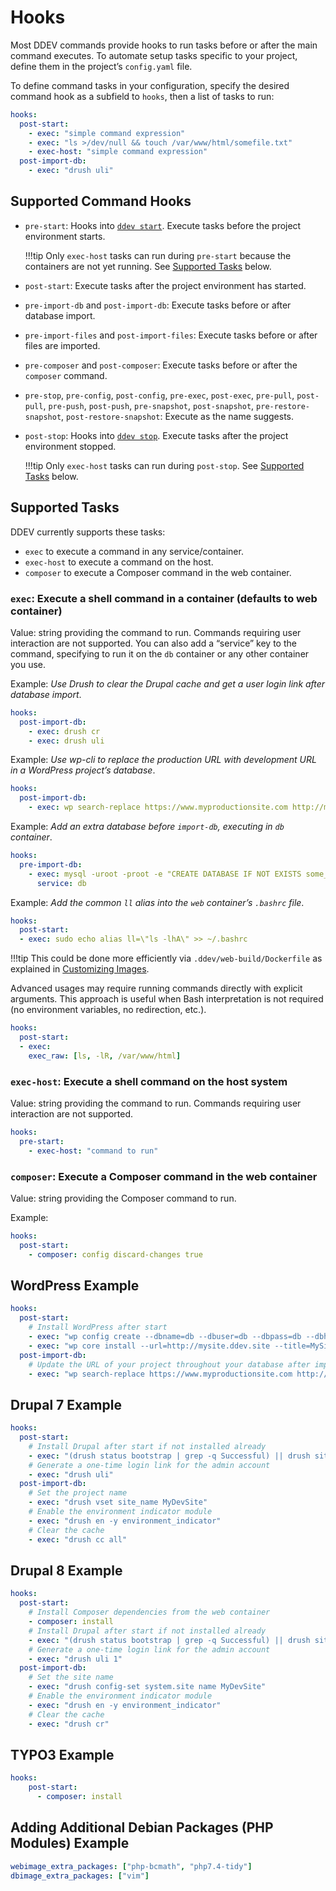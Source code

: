 # Hooks

Most DDEV commands provide hooks to run tasks before or after the main command executes. To automate setup tasks specific to your project, define them in the project’s `config.yaml` file.

To define command tasks in your configuration, specify the desired command hook as a subfield to `hooks`, then a list of tasks to run:

```yaml
hooks:
  post-start:
    - exec: "simple command expression"
    - exec: "ls >/dev/null && touch /var/www/html/somefile.txt"
    - exec-host: "simple command expression"
  post-import-db:
    - exec: "drush uli"
```

## Supported Command Hooks

* `pre-start`: Hooks into [`ddev start`](../usage/commands.md#start). Execute tasks before the project environment starts.

    !!!tip
        Only `exec-host` tasks can run during `pre-start` because the containers are not yet running. See [Supported Tasks](#supported-tasks) below.

* `post-start`: Execute tasks after the project environment has started.
* `pre-import-db` and `post-import-db`: Execute tasks before or after database import.
* `pre-import-files` and `post-import-files`: Execute tasks before or after files are imported.
* `pre-composer` and `post-composer`: Execute tasks before or after the `composer` command.
* `pre-stop`, `pre-config`, `post-config`, `pre-exec`, `post-exec`, `pre-pull`, `post-pull`, `pre-push`, `post-push`, `pre-snapshot`, `post-snapshot`, `pre-restore-snapshot`, `post-restore-snapshot`: Execute as the name suggests.
* `post-stop`: Hooks into [`ddev stop`](../usage/commands.md#stop). Execute tasks after the project environment stopped.

    !!!tip
        Only `exec-host` tasks can run during `post-stop`. See [Supported Tasks](#supported-tasks) below.

## Supported Tasks

DDEV currently supports these tasks:

* `exec` to execute a command in any service/container.
* `exec-host` to execute a command on the host.
* `composer` to execute a Composer command in the web container.

### `exec`: Execute a shell command in a container (defaults to web container)

Value: string providing the command to run. Commands requiring user interaction are not supported. You can also add a “service” key to the command, specifying to run it on the `db` container or any other container you use.

Example: _Use Drush to clear the Drupal cache and get a user login link after database import_.

```yaml
hooks:
  post-import-db:
    - exec: drush cr
    - exec: drush uli
```

Example: _Use wp-cli to replace the production URL with development URL in a WordPress project’s database_.

```yaml
hooks:
  post-import-db:
    - exec: wp search-replace https://www.myproductionsite.com http://mydevsite.ddev.site
```

Example: _Add an extra database before `import-db`, executing in `db` container_.

```yaml
hooks:
  pre-import-db:
    - exec: mysql -uroot -proot -e "CREATE DATABASE IF NOT EXISTS some_new_database;"
      service: db

```

Example: _Add the common `ll` alias into the `web` container’s `.bashrc` file_.

```yaml
hooks:
  post-start:
  - exec: sudo echo alias ll=\"ls -lhA\" >> ~/.bashrc
```

!!!tip
    This could be done more efficiently via `.ddev/web-build/Dockerfile` as explained in [Customizing Images](../extend/customizing-images.md).

Advanced usages may require running commands directly with explicit arguments. This approach is useful when Bash interpretation is not required (no environment variables, no redirection, etc.).

```yaml
hooks:
  post-start:
  - exec:
    exec_raw: [ls, -lR, /var/www/html]
```

### `exec-host`: Execute a shell command on the host system

Value: string providing the command to run. Commands requiring user interaction are not supported.

```yaml
hooks:
  pre-start:
    - exec-host: "command to run"
```

### `composer`: Execute a Composer command in the web container

Value: string providing the Composer command to run.

Example:

```yaml
hooks:
  post-start:
    - composer: config discard-changes true
```

## WordPress Example

```yaml
hooks:
  post-start:
    # Install WordPress after start
    - exec: "wp config create --dbname=db --dbuser=db --dbpass=db --dbhost=db"
    - exec: "wp core install --url=http://mysite.ddev.site --title=MySite --admin_user=admin --admin_email=admin@mail.test"
  post-import-db:
    # Update the URL of your project throughout your database after import
    - exec: "wp search-replace https://www.myproductionsite.com http://mydevsite.ddev.site"
```

## Drupal 7 Example

```yaml
hooks:
  post-start:
    # Install Drupal after start if not installed already
    - exec: "(drush status bootstrap | grep -q Successful) || drush site-install -y --db-url=db:db@db/db"
    # Generate a one-time login link for the admin account
    - exec: "drush uli"
  post-import-db:
    # Set the project name
    - exec: "drush vset site_name MyDevSite"
    # Enable the environment indicator module
    - exec: "drush en -y environment_indicator"
    # Clear the cache
    - exec: "drush cc all"
```

## Drupal 8 Example

```yaml
hooks:
  post-start:
    # Install Composer dependencies from the web container
    - composer: install
    # Install Drupal after start if not installed already
    - exec: "(drush status bootstrap | grep -q Successful) || drush site-install -y --db-url=mysql://db:db@db/db"
    # Generate a one-time login link for the admin account
    - exec: "drush uli 1"
  post-import-db:
    # Set the site name
    - exec: "drush config-set system.site name MyDevSite"
    # Enable the environment indicator module
    - exec: "drush en -y environment_indicator"
    # Clear the cache
    - exec: "drush cr"
```

## TYPO3 Example

```yaml
hooks:
    post-start:
      - composer: install
```

## Adding Additional Debian Packages (PHP Modules) Example

```yaml
webimage_extra_packages: ["php-bcmath", "php7.4-tidy"]
dbimage_extra_packages: ["vim"]
```
